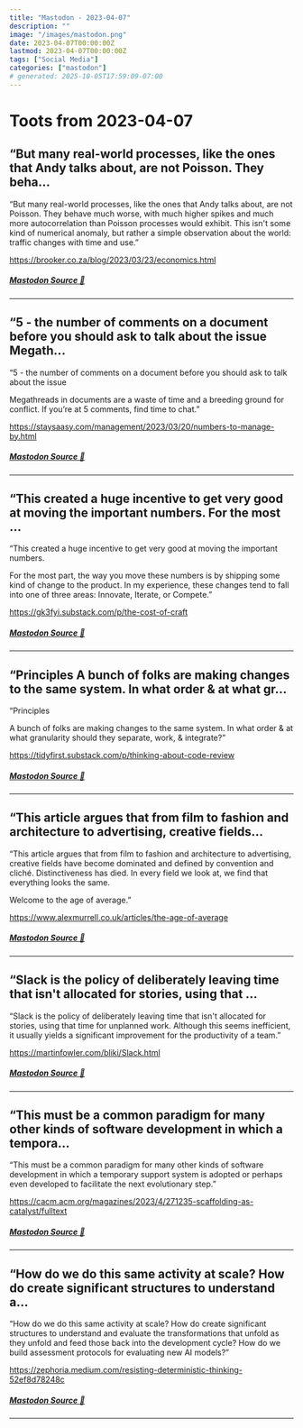```yaml
---
title: "Mastodon - 2023-04-07"
description: ""
image: "/images/mastodon.png"
date: 2023-04-07T00:00:00Z
lastmod: 2023-04-07T00:00:00Z
tags: ["Social Media"]
categories: ["mastodon"]
# generated: 2025-10-05T17:59:09-07:00
---
```


# Toots from 2023-04-07

## “But many real-world processes, like the ones that Andy talks about, are not Poisson. They beha...

“But many real-world processes, like the ones that Andy talks about, are not Poisson. They behave much worse, with much higher spikes and much more autocorrelation than Poisson processes would exhibit. This isn't some kind of numerical anomaly, but rather a simple observation about the world: traffic changes with time and use.”

<https://brooker.co.za/blog/2023/03/23/economics.html>

##### [Mastodon Source 🐘](https://hachyderm.io/@mweagle/110158917099006442)

---

## “5 - the number of comments on a document before you should ask to talk about the issue  Megath...

“5 - the number of comments on a document before you should ask to talk about the issue

Megathreads in documents are a waste of time and a breeding ground for conflict. If you’re at 5 comments, find time to chat.”

<https://staysaasy.com/management/2023/03/20/numbers-to-manage-by.html>

##### [Mastodon Source 🐘](https://hachyderm.io/@mweagle/110158892812576770)

---

## “This created a huge incentive to get very good at moving the important numbers.  For the most ...

“This created a huge incentive to get very good at moving the important numbers.

For the most part, the way you move these numbers is by shipping some kind of change to the product. In my experience, these changes tend to fall into one of three areas: Innovate, Iterate, or Compete.”

<https://gk3fyi.substack.com/p/the-cost-of-craft>

##### [Mastodon Source 🐘](https://hachyderm.io/@mweagle/110158865927426010)

---

## “Principles  A bunch of folks are making changes to the same system. In what order & at what gr...

“Principles

A bunch of folks are making changes to the same system. In what order & at what granularity should they separate, work, & integrate?”

<https://tidyfirst.substack.com/p/thinking-about-code-review>

##### [Mastodon Source 🐘](https://hachyderm.io/@mweagle/110158803826843689)

---

## “This article argues that from film to fashion and architecture to advertising, creative fields...

“This article argues that from film to fashion and architecture to advertising, creative fields have become dominated and defined by convention and cliché. Distinctiveness has died. In every field we look at, we find that everything looks the same.

Welcome to the age of average.”

<https://www.alexmurrell.co.uk/articles/the-age-of-average>

##### [Mastodon Source 🐘](https://hachyderm.io/@mweagle/110155041786643976)

---

## “Slack is the policy of deliberately leaving time that isn't allocated for stories, using that ...

“Slack is the policy of deliberately leaving time that isn't allocated for stories, using that time for unplanned work. Although this seems inefficient, it usually yields a significant improvement for the productivity of a team.”

<https://martinfowler.com/bliki/Slack.html>

##### [Mastodon Source 🐘](https://hachyderm.io/@mweagle/110154989465053677)

---

## “This must be a common paradigm for many other kinds of software development in which a tempora...

“This must be a common paradigm for many other kinds of software development in which a temporary support system is adopted or perhaps even developed to facilitate the next evolutionary step.”

<https://cacm.acm.org/magazines/2023/4/271235-scaffolding-as-catalyst/fulltext>

##### [Mastodon Source 🐘](https://hachyderm.io/@mweagle/110154960231179127)

---

## “How do we do this same activity at scale? How do create significant structures to understand a...

“How do we do this same activity at scale? How do create significant structures to understand and evaluate the transformations that unfold as they unfold and feed those back into the development cycle? How do we build assessment protocols for evaluating new AI models?”

<https://zephoria.medium.com/resisting-deterministic-thinking-52ef8d78248c>

##### [Mastodon Source 🐘](https://hachyderm.io/@mweagle/110154949997532005)

---

